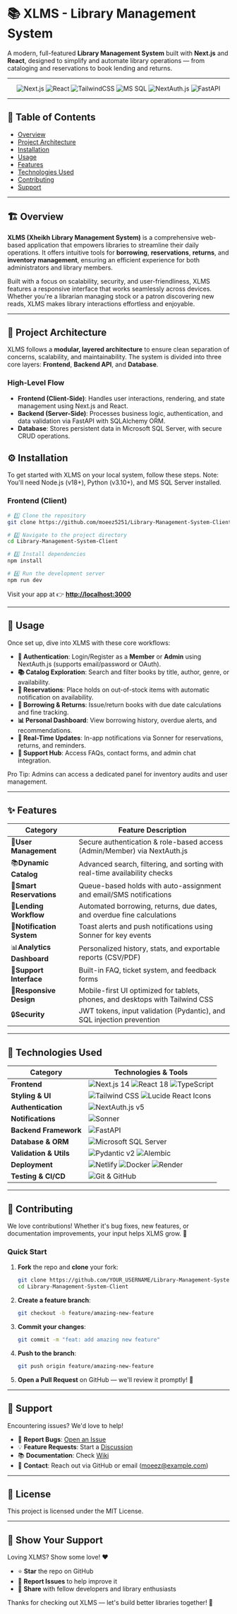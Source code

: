 # 📚 XLMS - Library Management System

A modern, full-featured **Library Management System** built with **Next.js** and **React**, designed to simplify and automate library operations — from cataloging and reservations to book lending and returns.

---

<p align="center">
  <img src="https://img.shields.io/badge/Next.js-000000?style=for-the-badge&logo=nextdotjs&logoColor=white" alt="Next.js">
  <img src="https://img.shields.io/badge/React-20232A?style=for-the-badge&logo=react&logoColor=61DAFB" alt="React">
  <img src="https://img.shields.io/badge/TailwindCSS-38B2AC?style=for-the-badge&logo=tailwindcss&logoColor=white" alt="TailwindCSS">
  <img src="https://img.shields.io/badge/MS%20SQL-CC2927?style=for-the-badge&logo=microsoftsqlserver&logoColor=white" alt="MS SQL">
  <img src="https://img.shields.io/badge/NextAuth.js-000000?style=for-the-badge&logo=auth0&logoColor=white" alt="NextAuth.js">
  <img src="https://img.shields.io/badge/FastAPI-005571?style=for-the-badge&logo=fastapi&logoColor=white" alt="FastAPI">
</p>

---

## 🧭 **Table of Contents**

* [Overview](#-overview)
* [Project Architecture](#-project-architecture)
* [Installation](#️-installation)
* [Usage](#️-usage)
* [Features](#-features)
* [Technologies Used](#-technologies-used)
* [Contributing](#-contributing)
* [Support](#-support)

---

## 🏗️ **Overview**

**XLMS (Xheikh Library Management System)** is a comprehensive web-based application that empowers libraries to streamline their daily operations. It offers intuitive tools for **borrowing**, **reservations**, **returns**, and **inventory management**, ensuring an efficient experience for both administrators and library members.

Built with a focus on scalability, security, and user-friendliness, XLMS features a responsive interface that works seamlessly across devices. Whether you're a librarian managing stock or a patron discovering new reads, XLMS makes library interactions effortless and enjoyable.

---

## 🔄 **Project Architecture**

XLMS follows a **modular, layered architecture** to ensure clean separation of concerns, scalability, and maintainability. The system is divided into three core layers: **Frontend**, **Backend API**, and **Database**.

### High-Level Flow

- **Frontend (Client-Side)**: Handles user interactions, rendering, and state management using Next.js and React.
- **Backend (Server-Side)**: Processes business logic, authentication, and data validation via FastAPI with SQLAlchemy ORM.
- **Database**: Stores persistent data in Microsoft SQL Server, with secure CRUD
  operations.

## ⚙️ **Installation**

To get started with XLMS on your local system, follow these steps. Note: You'll need Node.js (v18+), Python (v3.10+), and MS SQL Server installed.

### Frontend (Client)

```bash
# 1️⃣ Clone the repository
git clone https://github.com/moeez5251/Library-Management-System-Client.git

# 2️⃣ Navigate to the project directory
cd Library-Management-System-Client

# 3️⃣ Install dependencies
npm install

# 4️⃣ Run the development server
npm run dev
```

Visit your app at 👉 **[http://localhost:3000](http://localhost:3000)**

---

## 🚀 **Usage**

Once set up, dive into XLMS with these core workflows:

- **👤 Authentication**: Login/Register as a **Member** or **Admin** using NextAuth.js (supports email/password or OAuth).
- **📚 Catalog Exploration**: Search and filter books by title, author, genre, or availability.
- **🔖 Reservations**: Place holds on out-of-stock items with automatic notification on availability.
- **🔄 Borrowing & Returns**: Issue/return books with due date calculations and fine tracking.
- **📊 Personal Dashboard**: View borrowing history, overdue alerts, and recommendations.
- **🔔 Real-Time Updates**: In-app notifications via Sonner for reservations, returns, and reminders.
- **💬 Support Hub**: Access FAQs, contact forms, and admin chat integration.

Pro Tip: Admins can access a dedicated panel for inventory audits and user management.

---

## ✨ **Features**

| Category                        | Feature Description                                                           |
| ------------------------------- | ----------------------------------------------------------------------------- |
| 👤**User Management**     | Secure authentication & role-based access (Admin/Member) via NextAuth.js      |
| 📚**Dynamic Catalog**     | Advanced search, filtering, and sorting with real-time availability checks    |
| 🔖**Smart Reservations**  | Queue-based holds with auto-assignment and email/SMS notifications            |
| 🔄**Lending Workflow**    | Automated borrowing, returns, due dates, and overdue fine calculations        |
| 🔔**Notification System** | Toast alerts and push notifications using Sonner for key events               |
| 📊**Analytics Dashboard** | Personalized history, stats, and exportable reports (CSV/PDF)                 |
| 💬**Support Interface**   | Built-in FAQ, ticket system, and feedback forms                               |
| 📱**Responsive Design**   | Mobile-first UI optimized for tablets, phones, and desktops with Tailwind CSS |
| 🔒**Security**            | JWT tokens, input validation (Pydantic), and SQL injection prevention         |

---

## 🧰 **Technologies Used**

| Category                     | Technologies & Tools                                                                                                                                                                                                                                                                                                                          |
| ---------------------------- | --------------------------------------------------------------------------------------------------------------------------------------------------------------------------------------------------------------------------------------------------------------------------------------------------------------------------------------------- |
| **Frontend**           | ![Next.js 14](https://img.shields.io/badge/Next.js%2014-000000?style=for-the-badge&logo=nextdotjs&logoColor=white) ![React 18](https://img.shields.io/badge/React%2018-20232A?style=for-the-badge&logo=react&logoColor=%2361DAFB) ![TypeScript](https://img.shields.io/badge/TypeScript-007ACC?style=for-the-badge&logo=typescript&logoColor=white) |
| **Styling & UI**       | ![Tailwind CSS](https://img.shields.io/badge/Tailwind%20CSS-38B2AC?style=for-the-badge&logo=tailwind-css&logoColor=white) ![Lucide React Icons](https://img.shields.io/badge/Lucide-000000?style=for-the-badge&logo=lucide&logoColor=white)                                                                                                      |
| **Authentication**     | ![NextAuth.js v5](https://img.shields.io/badge/NextAuth.js%20v5-000000?style=for-the-badge&logo=auth0&logoColor=white)                                                                                                                                                                                                                          |
| **Notifications**      | ![Sonner](https://img.shields.io/badge/Sonner-000000?style=for-the-badge&logo=sonner&logoColor=white)                                                                                                                                                                                                                                           |
| **Backend Framework**  | ![FastAPI](https://img.shields.io/badge/FastAPI-005571?style=for-the-badge&logo=fastapi&logoColor=white)                                                                                                                                                                                                                                        |
| **Database & ORM**     | ![Microsoft SQL Server](https://img.shields.io/badge/Microsoft%20SQL%20Server-CC2927?style=for-the-badge&logo=microsoft-sql-server&logoColor=white)                                                                                                                                                                                            |
| **Validation & Utils** | ![Pydantic v2](https://img.shields.io/badge/Pydantic%20v2-E92063?style=for-the-badge&logo=pydantic&logoColor=white) ![Alembic](https://img.shields.io/badge/Alembic-4CB8C4?style=for-the-badge&logo=alembic&logoColor=white)                                                                                                                     |
| **Deployment**         | ![Netlify](https://img.shields.io/badge/Netlify-00C7B7?style=for-the-badge&logo=netlify&logoColor=white)   ![Docker](https://img.shields.io/badge/Docker-2496ED?style=for-the-badge&logo=docker&logoColor=white)    ![Render](https://img.shields.io/badge/Render-000000?style=for-the-badge&logo=render&logoColor=white)                           |
| **Testing & CI/CD**    | ![Git & GitHub](https://img.shields.io/badge/Git%20&%20GitHub-000000?style=for-the-badge&logo=github&logoColor=white)                                                                                                                                                                                                                           |

---

## 🤝 **Contributing**

We love contributions! Whether it's bug fixes, new features, or documentation improvements, your input helps XLMS grow. 🌱

### Quick Start

1. **Fork** the repo and **clone** your fork:
   ```bash
   git clone https://github.com/YOUR_USERNAME/Library-Management-System-Client.git
   cd Library-Management-System-Client
   ```
2. **Create a feature branch**:
   ```bash
   git checkout -b feature/amazing-new-feature
   ```
3. **Commit your changes**:
   ```bash
   git commit -m "feat: add amazing new feature"
   ```
4. **Push to the branch**:
   ```bash
   git push origin feature/amazing-new-feature
   ```
5. **Open a Pull Request** on GitHub — we'll review it promptly! 🚀

---

## 💬 **Support**

Encountering issues? We'd love to help!

- 🐛 **Report Bugs**: [Open an Issue](https://github.com/moeez5251/Library-Management-System-Client/issues/new)
- 💡 **Feature Requests**: Start a [Discussion](https://github.com/moeez5251/Library-Management-System-Client/discussions)
- 📚 **Documentation**: Check [Wiki](https://github.com/moeez5251/Library-Management-System-Client/wiki)
- 📧 **Contact**: Reach out via GitHub or email (moeez@example.com)

---

## 📄 **License**

This project is licensed under the MIT License.

---

## 🌟 **Show Your Support**

Loving XLMS? Show some love! ❤️

- ⭐ **Star** the repo on GitHub
- 🐛 **Report Issues** to help improve it
- 📢 **Share** with fellow developers and library enthusiasts

Thanks for checking out XLMS — let's build better libraries together! 🚀
